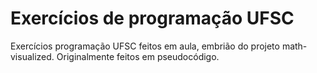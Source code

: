 # Exercícios de programação UFSC

Exercícios programação UFSC feitos em aula, embrião do projeto math-visualized. Originalmente feitos em pseudocódigo.